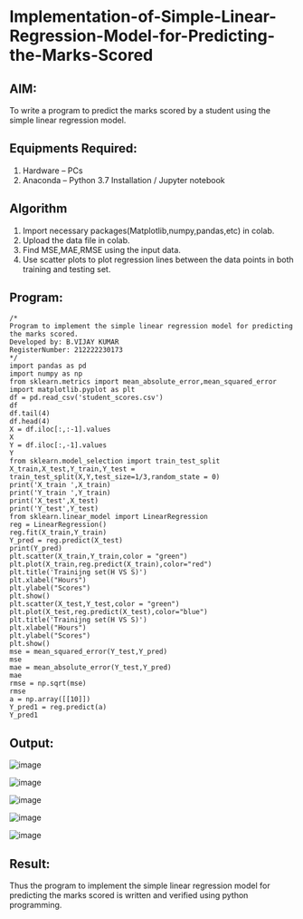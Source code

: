 # Implementation-of-Simple-Linear-Regression-Model-for-Predicting-the-Marks-Scored

## AIM:
To write a program to predict the marks scored by a student using the simple linear regression model.

## Equipments Required:
1. Hardware – PCs
2. Anaconda – Python 3.7 Installation / Jupyter notebook

## Algorithm
1. Import necessary packages(Matplotlib,numpy,pandas,etc) in colab.
2. Upload the data file in colab.
3. Find MSE,MAE,RMSE using the input data.
4. Use scatter plots to plot regression lines between the data points in both training and testing set.

## Program:
```
/*
Program to implement the simple linear regression model for predicting the marks scored.
Developed by: B.VIJAY KUMAR
RegisterNumber: 212222230173
*/
import pandas as pd
import numpy as np
from sklearn.metrics import mean_absolute_error,mean_squared_error
import matplotlib.pyplot as plt
df = pd.read_csv('student_scores.csv')
df
df.tail(4)
df.head(4)
X = df.iloc[:,:-1].values
X
Y = df.iloc[:,-1].values
Y
from sklearn.model_selection import train_test_split
X_train,X_test,Y_train,Y_test = train_test_split(X,Y,test_size=1/3,random_state = 0)
print('X_train ',X_train)
print('Y_train ',Y_train)
print('X_test',X_test)
print('Y_test',Y_test)
from sklearn.linear_model import LinearRegression
reg = LinearRegression()
reg.fit(X_train,Y_train)
Y_pred = reg.predict(X_test)
print(Y_pred)
plt.scatter(X_train,Y_train,color = "green")
plt.plot(X_train,reg.predict(X_train),color="red")
plt.title('Trainijng set(H VS S)')
plt.xlabel("Hours")
plt.ylabel("Scores")
plt.show()
plt.scatter(X_test,Y_test,color = "green")
plt.plot(X_test,reg.predict(X_test),color="blue")
plt.title('Trainijng set(H VS S)')
plt.xlabel("Hours")
plt.ylabel("Scores")
plt.show()
mse = mean_squared_error(Y_test,Y_pred)
mse
mae = mean_absolute_error(Y_test,Y_pred)
mae
rmse = np.sqrt(mse)
rmse
a = np.array([[10]])
Y_pred1 = reg.predict(a)
Y_pred1

```

## Output:

![image](https://github.com/VIJAYKUMAR22007124/Implementation-of-Simple-Linear-Regression-Model-for-Predicting-the-Marks-Scored/assets/119657657/1bc2bb10-6d74-4ede-bb54-e67879d77a5e)

![image](https://github.com/VIJAYKUMAR22007124/Implementation-of-Simple-Linear-Regression-Model-for-Predicting-the-Marks-Scored/assets/119657657/dbe27ec9-e1c4-4c4b-9655-c94a85e1eb79)

![image](https://github.com/VIJAYKUMAR22007124/Implementation-of-Simple-Linear-Regression-Model-for-Predicting-the-Marks-Scored/assets/119657657/24d25c1f-c568-4e84-89a5-a9fbaa9f888c)

![image](https://github.com/VIJAYKUMAR22007124/Implementation-of-Simple-Linear-Regression-Model-for-Predicting-the-Marks-Scored/assets/119657657/4f9310c7-5368-4df1-836d-64b5df0dc990)

![image](https://github.com/VIJAYKUMAR22007124/Implementation-of-Simple-Linear-Regression-Model-for-Predicting-the-Marks-Scored/assets/119657657/c2c0a180-9d64-48a3-aa1b-e6332a01e3de)

## Result:
Thus the program to implement the simple linear regression model for predicting the marks scored is written and verified using python programming.
